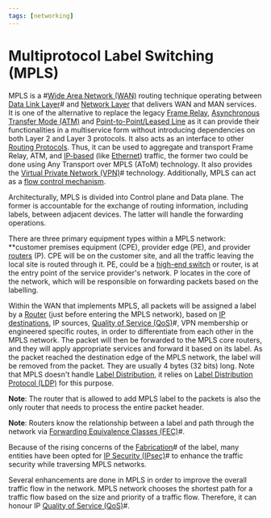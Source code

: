 ```yaml
---
tags: [networking]
---
```


# Multiprotocol Label Switching (MPLS)

MPLS is a #[Wide Area Network (WAN)](202207150833.md) routing technique
operating between [Data Link Layer](202206131651.md)# and [Network Layer](202206131702.md)
that delivers WAN and MAN services. It is one of the alternative to replace the
legacy [Frame Relay](202208291308.md), [Asynchronous Transfer Mode (ATM)](202209221012.md)
and [Point-to-Point/Leased Line](202207150843.md) as it can provide their
functionalities in a multiservice form without introducing dependencies on both
Layer 2 and Layer 3 protocols. It also acts as an interface to other [Routing Protocols](202207061815.md).
Thus, it can be used to aggregate and transport Frame Relay, ATM, and
[IP-based](202206151238.md) (like [Ethernet](202207051550.md)) traffic, the
former two could be done using Any Transport over MPLS (AToM) technology. It
also provides the [Virtual Private Network (VPN)](202207150909.md)# technology.
Additionally, MPLS can act as a [flow control mechanism](202209302245.md).

Architecturally, MPLS is divided into Control plane and Data plane. The former
is accountable for the exchange of routing information, including labels,
between adjacent devices. The latter will handle the forwarding operations.

There are three primary equipment types within a MPLS network: **customer
premises equipment (CPE), provider edge (PE), and provider
[routers](202207061800.md) (P). CPE will be on the customer site, and all the
traffic leaving the local site is routed through it. PE, could be a
[high-end switch](202207051907.md) or router, is at the entry point of the
service provider's network. P locates in the core of the network, which will be
responsible on forwarding packets based on the labelling.

Within the WAN that implements MPLS, all packets will be assigned a label by a
[Router](202207061800.md) (just before entering the MPLS network), based on
[IP destinations](202206281021.md), IP sources, [Quality of Service (QoS)](202209282057.md)#,
VPN membership or engineered specific routes, in order to differentiate from
each other in the MPLS network. The packet will then be forwarded to the MPLS
core routers, and they will apply appropriate services and forward it based on
its label. As the packet reached the destination edge of the MPLS network, the
label will be removed from the packet. They are usually 4 bytes (32 bits) long.
Note that MPLS doesn't handle [Label Distribution](202304261259.md), it relies
on [Label Distribution Protocol (LDP)](202304261308.md) for this purpose.

**Note**: The router that is allowed to add MPLS label to the packets is also
the only router that needs to process the entire packet header.

**Note**: Routers know the relationship between a label and path through the
network via [Forwarding Equivalence Classes (FEC)](202209282123.md)#.

Because of the rising concerns of the [Fabrication](202209262052.md)# of the
label, many entities have been opted for [IP Security (IPsec)](202210052208.md)#
to enhance the traffic security while traversing MPLS networks.

Several enhancements are done in MPLS in order to improve the overall traffic
flow in the network. MPLS network chooses the shortest path for a traffic flow
based on the size and priority of a traffic flow. Therefore, it can honour IP
[Quality of Service (QoS)](202209282057.md)#.
